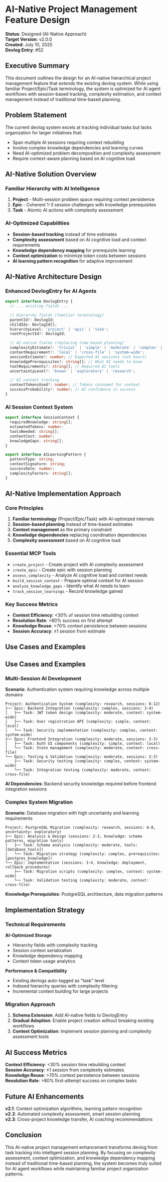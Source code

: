 # AI-Native Project Management Feature Design

**Status**: Designed (AI-Native Approach)  
**Target Version**: v2.0.0  
**Created**: July 10, 2025  
**Devlog Entry**: #52

## Executive Summary

This document outlines the design for an AI-native hierarchical project management feature that extends the existing devlog system. While using familiar Project/Epic/Task terminology, the system is optimized for AI agent workflows with session-based tracking, complexity estimation, and context management instead of traditional time-based planning.

## Problem Statement

The current devlog system excels at tracking individual tasks but lacks organization for larger initiatives that:

- Span multiple AI sessions requiring context rebuilding
- Involve complex knowledge dependencies and learning curves
- Need AI-optimized problem decomposition and complexity assessment
- Require context-aware planning based on AI cognitive load

## AI-Native Solution Overview

### Familiar Hierarchy with AI Intelligence

1. **Project** - Multi-session problem space requiring context persistence
2. **Epic** - Coherent 1-3 session challenges with knowledge prerequisites
3. **Task** - Atomic AI actions with complexity assessment

### AI-Optimized Capabilities

- **Session-based tracking** instead of time estimates
- **Complexity assessment** based on AI cognitive load and context requirements
- **Knowledge dependency mapping** for prerequisite learning
- **Context optimization** to minimize token costs between sessions
- **AI learning pattern recognition** for adaptive improvement

## AI-Native Architecture Design

### Enhanced DevlogEntry for AI Agents

```typescript
export interface DevlogEntry {
  // ... existing fields ...

  // Hierarchy fields (familiar terminology)
  parentId?: DevlogId;
  childIds: DevlogId[];
  hierarchyLevel: 'project' | 'epic' | 'task';
  rootProjectId?: DevlogId;

  // AI-native fields (replacing time-based planning)
  complexityEstimate?: 'trivial' | 'simple' | 'moderate' | 'complex' | 'research';
  contextRequirement?: 'local' | 'cross-file' | 'system-wide';
  sessionEstimate?: number; // Expected AI sessions (not hours)
  knowledgePrerequisites?: string[]; // What AI needs to know
  toolRequirements?: string[]; // Required AI tools
  uncertaintyLevel?: 'known' | 'exploratory' | 'research';

  // AI context tracking
  contextTokensUsed?: number; // Tokens consumed for context
  successProbability?: number; // AI confidence in success
}
```

### AI Session Context System

```typescript
export interface SessionContext {
  requiredKnowledge: string[];
  estimatedTokens: number;
  toolsNeeded: string[];
  contextCost: number;
  knowledgeGaps: string[];
}

export interface AILearningPattern {
  patternType: string;
  contextSignature: string;
  successRate: number;
  complexityFactors: string[];
}
```

## AI-Native Implementation Approach

### Core Principles

1. **Familiar terminology** (Project/Epic/Task) with AI-optimized internals
2. **Session-based planning** instead of time-based estimates
3. **Context management** as the primary constraint
4. **Knowledge dependencies** replacing coordination dependencies
5. **Complexity assessment** based on AI cognitive load

### Essential MCP Tools

- `create_project` - Create project with AI complexity assessment
- `create_epic` - Create epic with session planning
- `assess_complexity` - Analyze AI cognitive load and context needs
- `build_session_context` - Prepare optimal context for AI session
- `analyze_knowledge_gaps` - Identify what AI needs to learn
- `track_session_learnings` - Record knowledge gained

### Key Success Metrics

- **Context Efficiency**: <30% of session time rebuilding context
- **Resolution Rate**: >80% success on first attempt
- **Knowledge Reuse**: >70% context persistence between sessions
- **Session Accuracy**: ±1 session from estimate

## Use Cases and Examples

## Use Cases and Examples

### Multi-Session AI Development

**Scenario**: Authentication system requiring knowledge across multiple domains

```
Project: Authentication System (complexity: research, sessions: 8-12)
├── Epic: Backend Integration (complexity: complex, sessions: 3-4)
│   ├── Task: JWT token design (complexity: moderate, context: system-wide)
│   ├── Task: User registration API (complexity: simple, context: local)
│   └── Task: Security implementation (complexity: complex, context: system-wide)
├── Epic: Frontend Integration (complexity: moderate, sessions: 2-3)
│   ├── Task: Auth UI components (complexity: simple, context: local)
│   └── Task: State management (complexity: moderate, context: cross-file)
└── Epic: Testing & Validation (complexity: moderate, sessions: 2-3)
    ├── Task: Security testing (complexity: complex, context: system-wide)
    └── Task: Integration testing (complexity: moderate, context: cross-file)
```

**AI Dependencies**: Backend security knowledge required before frontend integration sessions

### Complex System Migration

**Scenario**: Database migration with high uncertainty and learning requirements

```
Project: PostgreSQL Migration (complexity: research, sessions: 6-8, uncertainty: exploratory)
├── Epic: Analysis & Design (sessions: 2-3, knowledge: schema patterns, migration tools)
│   ├── Task: Schema analysis (complexity: moderate, tools: [database_tools])
│   └── Task: Migration strategy (complexity: complex, prerequisites: [postgres_knowledge])
└── Epic: Implementation (sessions: 3-4, knowledge: deployment, rollback procedures)
    ├── Task: Migration scripts (complexity: complex, context: system-wide)
    └── Task: Validation testing (complexity: moderate, context: cross-file)
```

**Knowledge Prerequisites**: PostgreSQL architecture, data migration patterns

## Implementation Strategy

### Technical Requirements

**AI-Optimized Storage**

- Hierarchy fields with complexity tracking
- Session context serialization
- Knowledge dependency mapping
- Context token usage analytics

**Performance & Compatibility**

- Existing devlogs auto-tagged as "task" level
- Indexed hierarchy queries with complexity filtering
- Incremental context building for large projects

### Migration Approach

1. **Schema Extension**: Add AI-native fields to DevlogEntry
2. **Gradual Adoption**: Enable project creation without breaking existing workflows
3. **Context Optimization**: Implement session planning and complexity assessment tools

## AI Success Metrics

**Context Efficiency**: <30% session time rebuilding context  
**Session Accuracy**: ±1 session from complexity estimates  
**Knowledge Reuse**: >70% context persistence between sessions  
**Resolution Rate**: >80% first-attempt success on complex tasks

## Future AI Enhancements

**v2.1**: Context optimization algorithms, learning pattern recognition  
**v2.2**: Automated complexity assessment, smart session planning  
**v2.3**: Cross-project knowledge transfer, AI coaching recommendations

## Conclusion

This AI-native project management enhancement transforms devlog from task tracking into intelligent session planning. By focusing on complexity assessment, context optimization, and knowledge dependency mapping instead of traditional time-based planning, the system becomes truly suited for AI agent workflows while maintaining familiar project organization patterns.
